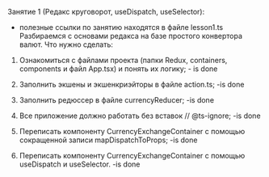 Занятие 1 (Редакс круговорот, useDispatch, useSelector):
* полезные ссылки по занятию находятся в файле lesson1.ts 
Разбираемся с основами редакса на базе простого конвертора валют.
Что нужно сделать:
1) Ознакомиться с файлами проекта (папки Redux, containers, components и файл App.tsx) 
и понять их логику; - is done
2) Заполнить экшены и экшенкриэйторы в файле action.ts; -is done
3) Заполнить редюссер в файле currencyReducer; -is done
4) Все приложение должно работать без вставок // @ts-ignore; -is done

5) Переписать компоненту CurrencyExchangeContainer c помощью сокращенной записи mapDispatchToProps; -is done
6) Переписать компоненту CurrencyExchangeContainer с помощью useDispatch и useSelector. -is done